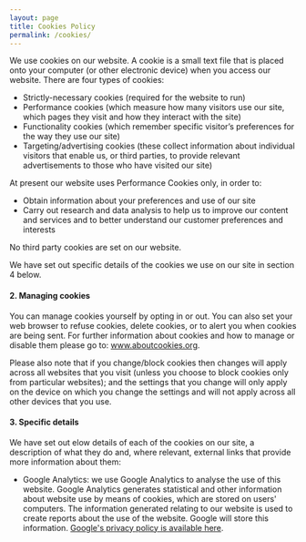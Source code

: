 ```yaml
---
layout: page
title: Cookies Policy
permalink: /cookies/
---
```


We use cookies on our website. A cookie is a small text file that is placed onto your computer (or other electronic device) when you access our website. There are four types of cookies:

* Strictly-necessary cookies (required for the website to run)
* Performance cookies (which measure how many visitors use our site, which pages they visit and how they interact with the site)
* Functionality cookies (which remember specific visitor’s preferences for the way they use our site)
* Targeting/advertising cookies (these collect information about individual visitors that enable us, or third parties, to provide relevant advertisements to those who have visited our site)

At present our website uses Performance Cookies only, in order to:

* Obtain information about your preferences and use of our site
* Carry out research and data analysis to help us to improve our content and services and to better understand our customer preferences and interests

No third party cookies are set on our website.

We have set out specific details of the cookies we use on our site in section 4 below.

#### 2. Managing cookies

You can manage cookies yourself by opting in or out. You can also set your web browser to refuse cookies, delete cookies, or to alert you when cookies are being sent. For further information about cookies and how to manage or disable them please go to: www.aboutcookies.org.

Please also note that if you change/block cookies then changes will apply across all websites that you visit (unless you choose to block cookies only from particular websites); and the settings that you change will only apply on the device on which you change the settings and will not apply across all other devices that you use.

#### 3. Specific details
We have set out elow details of each of the cookies on our site, a description of what they do and, where relevant, external links that provide more information about them:

* Google Analytics: we use Google Analytics to analyse the use of this website. Google Analytics generates statistical and other information about website use by means of cookies, which are stored on users' computers. The information generated relating to our website is used to create reports about the use of the website. Google will store this information. [Google's privacy policy is available here](http://www.google.com/privacypolicy.html).
